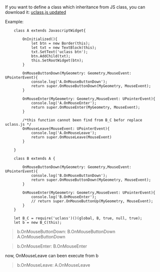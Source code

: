 If you want to define a class which inheritance from JS class, you can download it:
[uclass.js updated](https://github.com/ncsoft/Unreal.js/files/3159837/uclass.zip)

Example:

        class A extends JavascriptWidget{

            OnInitialized(){
                let btn = new Border(this);
                let txt = new TextBlock(this);
                txt.SetText('uclass btn');
                btn.AddChild(txt);
                this.SetRootWidget(btn);
            }

            OnMouseButtonDown(MyGeometry: Geometry,MouseEvent: UPointerEvent){
                console.log('A.OnMouseButtonDown');
                return super.OnMouseButtonDown(MyGeometry, MouseEvent);
            }

            OnMouseEnter(MyGeometry: Geometry,MouseEvent: UPointerEvent){
                console.log('A.OnMouseEnter');
                return super.OnMouseEnter(MyGeometry, MouseEvent);
            }

            /*this function cannot been find from B_C befor replace uclass.js */
            OnMouseLeave(MouseEvent: UPointerEvent){
                console.log('A.OnMouseLeave');
                return super.OnMouseLeave(MouseEvent)
            }
            
        }

        class B extends A {

            OnMouseButtonDown(MyGeometry: Geometry,MouseEvent: UPointerEvent){
                console.log('B.OnMouseButtonDown');
                return super.OnMouseButtonDown(MyGeometry, MouseEvent);
            }

            OnMouseEnter(MyGeometry: Geometry,MouseEvent: UPointerEvent){
                console.log('B.OnMouseEnter');
                // return super.OnMouseButtonUp(MyGeometry, MouseEvent);
            }
        }

        let B_C = require('uclass')()(global, B, true, null, true);
        let b = new B_C(this);

>b.OnMouseButtonDown:
B.OnMouseButtonDown
A.OnMouseButtonDown

>b.OnMouseEnter:
B.OnMouseEnter

now, OnMouseLeave can been execute from b

>b.OnMouseLeave:
A.OnMouseLeave
